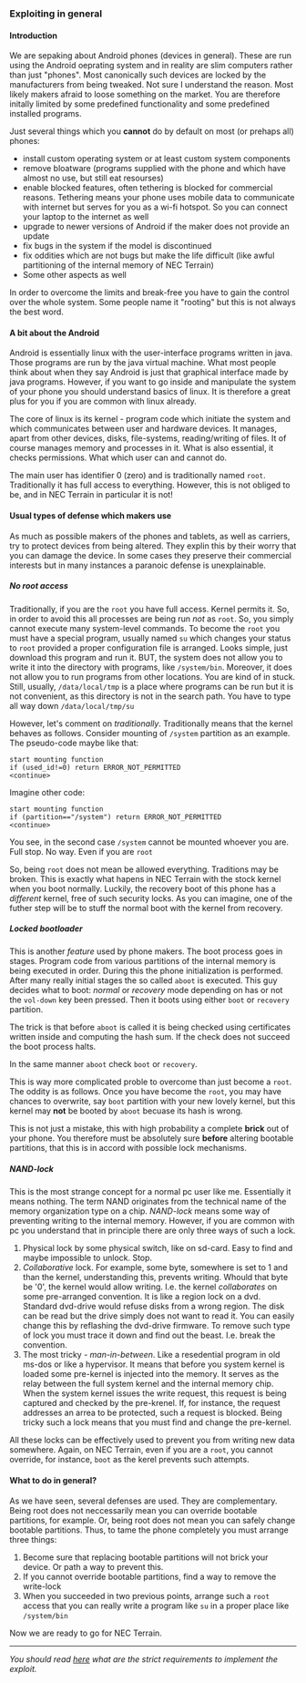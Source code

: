 ### Exploiting in general

#### Introduction

We are sepaking about Android phones (devices in general). These are run using the Android oeprating system and in reality 
are slim computers rather than just "phones". Most canonically such devices are locked by the manufacturers
from being tweaked. Not sure I understand the reason. Most likely makers afraid to loose something on the market.
You are therefore initally limited by some predefined functionality and some predefined installed programs.

Just several things which you **cannot** do by default on most (or prehaps all) phones:
* install custom operating system or at least custom system components
* remove bloatware (programs supplied with the phone and which have almost no use, but still eat resourses)
* enable blocked features, often tethering is blocked for commercial reasons. Tethering means your phone uses mobile data
to communicate with internet but serves for you as a wi-fi hotspot. So you can connect your laptop to the internet as well
* upgrade to newer versions of Android if the maker does not provide an update
* fix bugs in the system if the model is discontinued
* fix oddities which are not bugs but make the life difficult (like awful partitioning of the internal memory of NEC Terrain)
* Some other aspects as well

In order to overcome the limits and break-free you have to gain the control over the whole system. Some people name it
"rooting" but this is not always the best word.

#### A bit about the Android

Android is essentially linux with the user-interface programs written in java. Those programs are run by the java virtual machine.
What most people think about when they say Android is just that
graphical interface made by java programs.
However, if you want to go inside and manipulate the system of your phone you should understand basics of linux.
It is therefore a great plus for you if you are common with linux already.

The core of linux is its kernel - program code which initiate the system and which communicates between user and hardware devices.
It manages, apart from other devices, disks, file-systems, reading/writing of files.
It of course manages memory and processes in it. What is also essential, it checks permissions. What which user can
and cannot do.

The main user has identifier 0 (zero) and is traditionally named `root`. Traditionally it has full access to everything.
However, this is not obliged to be, and in NEC Terrain in particular it is not!

#### Usual types of defense which makers use

As much as possible makers of the phones and tablets, as well as carriers, try to protect devices from being altered. They explin this by their worry that you can damage the device. In some cases they preserve their commercial interests but in many instances a paranoic defense is unexplainable.

##### No *root* access

Traditionally, if you are the `root` you have full access. Kernel permits it. So, in order to avoid this all processes are being run *not* as `root`. So, you simply cannot execute many system-level commands. To become the `root` you must have a special program, usually named `su` which changes your status to `root` provided a proper configuration file is arranged. Looks simple, just download this program and run it. BUT, the system does not allow you to write it into the directory with programs, like `/system/bin`. Moreover, it does not allow you to run programs from other locations. You are kind of in stuck. Still, usually, `/data/local/tmp` is a place where programs can be run but it is not convenient, as this directory is not in the search path. You have to type all way down `/data/local/tmp/su`

However, let's comment on *traditionally*. Traditionally means that the kernel behaves as follows. Consider mounting of `/system` partition as an example. The pseudo-code maybe like that:
```
start mounting function
if (used_id!=0) return ERROR_NOT_PERMITTED
<continue>
```
Imagine other code:
```
start mounting function
if (partition=="/system") return ERROR_NOT_PERMITTED
<continue>
```
You see, in the second case `/system` cannot be mounted whoever you are. Full stop. No way. Even if you are `root`

So, being `root` does not mean be allowed everything. Traditions may be broken. This is exactly what hapens in NEC Terrain with the stock kernel when you boot normally. Luckily, the recovery boot of this phone has a *different* kernel, free of such security locks. As you can imagine, one of the futher step will be to stuff the normal boot with the kernel from recovery.

##### Locked bootloader

This is another *feature* used by phone makers. The boot process goes in stages. Program code from various partitions of the internal memory is being executed in order. During this the phone initialization is performed. After many really initial stages the so called `aboot` is executed. This guy decides what to boot: *normal* or *recovery* mode depending on has or not the `vol-down` key been pressed. Then it boots using either `boot` or `recovery` partition.

The trick is that before `aboot` is called it is being checked using certificates written inside and computing the hash sum. If the check does not succeed the boot process halts.

In the same manner `aboot` check `boot` or `recovery`.

This is way more complicated proble to overcome than just become a `root`. The oddity is as follows. Once you have become the `root`, you may have chances to overwrite, say `boot` partition with your new lovely kernel, but this kernel may **not** be booted by `aboot` becuase its hash is wrong.

This is not just a mistake, this with high probability a complete **brick** out of your phone. You therefore must be absolutely sure **before** altering bootable partitions, that this is in accord with possible lock mechanisms.

##### NAND-lock

This is the most strange concept for a normal pc user like me. Essentially it means nothing. The term NAND originates from the technical name of the memory organization type on a chip. *NAND-lock* means some way of preventing writing to the internal memory. However, if you are common with pc you understand that in principle there are only three ways of such a lock.

1. Physical lock by some physical switch, like on sd-card. Easy to find and maybe impossible to unlock. Stop.
2. *Collaborative* lock. For example, some byte, somewhere is set to 1 and than the kernel, understanding this, prevents writing. Whould that byte be '0', the kernel would allow writing. I.e. the kernel *collaborates* on some pre-arranged convention. It is like a region lock on a dvd. Standard dvd-drive would refuse disks from a wrong region. The disk can be read but the drive simply does not want to read it. You can easily change this by reflashing the dvd-drive firmware. To remove such type of lock you must trace it down and find out the beast. I.e. break the convention.
3. The most tricky - *man-in-between*. Like a resedential program in old ms-dos or like a hypervisor. It means that before you system kernel is loaded some pre-kernel is injected into the memory. It serves as the relay between the full system kernel and the internal memory chip. When the system kernel issues the write request, this request is being captured and checked by the pre-krenel. If, for instance, the request addresses an arrea to be protected, such a request is blocked. Being tricky such a lock means that you must find and change the pre-kernel.

All these locks can be effectively used to prevent you from writing new data somewhere. Again, on NEC Terrain, even if you are a `root`, you cannot override, for instance, `boot` as the kerel prevents such attempts.

#### What to do in general?

As we have seen, several defenses are used. They are complementary. Being root does not neccessarily mean you can override bootable partitions, for example. Or, being root does not mean you can safely change bootable partitions. Thus, to tame the phone completely you must arrange three things:
1. Become sure that replacing bootable partitions will not brick your device. Or path a way to prevent this.
2. If you cannot override bootable partitions, find a way to remove the write-lock
3. When you succeeded in two previous points, arrange such a `root` access that you can really write a program like `su` in a proper place like `/system/bin`

Now we are ready to go for NEC Terrain.

---

*You should read [here](exploit-pre.md) what are the strict requirements to implement the exploit.*
